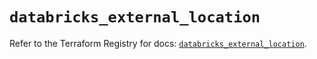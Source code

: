 # `databricks_external_location`

Refer to the Terraform Registry for docs: [`databricks_external_location`](https://registry.terraform.io/providers/databricks/databricks/1.87.1/docs/resources/external_location).
